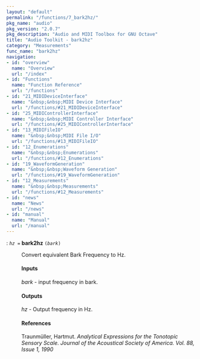 ```yaml
---
layout: "default"
permalink: "/functions/7_bark2hz/"
pkg_name: "audio"
pkg_version: "2.0.7"
pkg_description: "Audio and MIDI Toolbox for GNU Octave"
title: "Audio Toolkit - bark2hz"
category: "Measurements"
func_name: "bark2hz"
navigation:
- id: "overview"
  name: "Overview"
  url: "/index"
- id: "Functions"
  name: "Function Reference"
  url: "/functions"
- id: "21_MIDIDeviceInterface"
  name: "&nbsp;&nbsp;MIDI Device Interface"
  url: "/functions/#21_MIDIDeviceInterface"
- id: "25_MIDIControllerInterface"
  name: "&nbsp;&nbsp;MIDI Controller Interface"
  url: "/functions/#25_MIDIControllerInterface"
- id: "13_MIDIFileIO"
  name: "&nbsp;&nbsp;MIDI File I/O"
  url: "/functions/#13_MIDIFileIO"
- id: "12_Enumerations"
  name: "&nbsp;&nbsp;Enumerations"
  url: "/functions/#12_Enumerations"
- id: "19_WaveformGeneration"
  name: "&nbsp;&nbsp;Waveform Generation"
  url: "/functions/#19_WaveformGeneration"
- id: "12_Measurements"
  name: "&nbsp;&nbsp;Measurements"
  url: "/functions/#12_Measurements"
- id: "news"
  name: "News"
  url: "/news"
- id: "manual"
  name: "Manual"
  url: "/manual"
---
```

<dl class="first-deftypefn">
<dt class="deftypefn" id="index-bark2hz"><span class="category-def">: </span><span><code class="def-type"><var class="var">hz</var> =</code> <strong class="def-name">bark2hz</strong> <code class="def-code-arguments">(<var class="var">bark</var>)</code><a class="copiable-link" href='#index-bark2hz'></a></span></dt>
<dd><p>Convert equivalent Bark Frequency to Hz.
</p>
<h4 class="subsubheading" id="Inputs">Inputs</h4>
<p><var class="var">bark</var> - input frequency in bark.
</p>
<h4 class="subsubheading" id="Outputs">Outputs</h4>
<p><var class="var">hz</var> - Output frequency in Hz.
</p>
<h4 class="subsubheading" id="References">References</h4>
<p>Traunmüller, Hartmut. <cite class="cite">Analytical Expressions for the Tonotopic Sensory Scale.
 Journal of the Acoustical Society of America. Vol. 88, Issue 1, 1990</cite>
</p>
</dd></dl>
